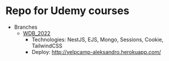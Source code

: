 # Repo for Udemy courses
* Branches
  * [WDB_2022](https://github.com/AleksandroSN/Udemy/tree/WDB2022)
    * Technologies: NestJS, EJS, Mongo, Sessions, Cookie, TailwindCSS
    * Deploy: http://yelpcamp-aleksandro.herokuapp.com/
